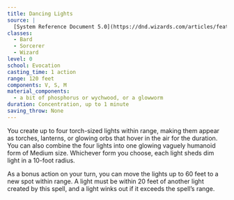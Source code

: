 ```yaml
---
title: Dancing Lights
source: |
  [System Reference Document 5.0](https://dnd.wizards.com/articles/features/systems-reference-document-srd)
classes:
  - Bard
  - Sorcerer
  - Wizard
level: 0
school: Evocation
casting_time: 1 action
range: 120 feet
components: V, S, M
material_components:
  - a bit of phosphorus or wychwood, or a glowworm
duration: Concentration, up to 1 minute
saving_throw: None
---
```


You create up to four torch-sized lights within range, making them appear as torches, lanterns, or glowing orbs that hover in the air for the duration. You can also combine the four lights into one glowing vaguely humanoid form of Medium size. Whichever form you choose, each light sheds dim light in a 10-foot radius.

As a bonus action on your turn, you can move the lights up to 60 feet to a new spot within range. A light must be within 20 feet of another light created by this spell, and a light winks out if it exceeds the spell’s range.
